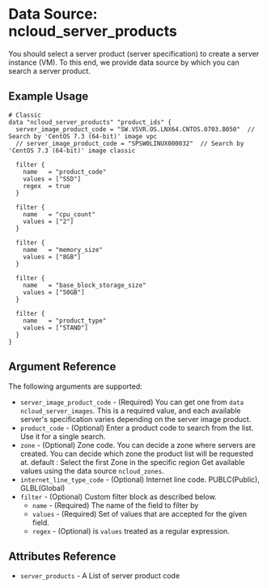 # Data Source: ncloud_server_products

You should select a server product (server specification) to create a server instance (VM).
To this end, we provide data source by which you can search a server product.

## Example Usage

```hcl
# Classic
data "ncloud_server_products" "product_ids" {
  server_image_product_code = "SW.VSVR.OS.LNX64.CNTOS.0703.B050"  // Search by 'CentOS 7.3 (64-bit)' image vpc
  // server_image_product_code = "SPSW0LINUX000032"  // Search by 'CentOS 7.3 (64-bit)' image classic
  
  filter {
    name   = "product_code"
    values = ["SSD"]
    regex  = true
  }

  filter {
    name   = "cpu_count"
    values = ["2"]
  }

  filter {
    name   = "memory_size"
    values = ["8GB"]
  }

  filter {
    name   = "base_block_storage_size"
    values = ["50GB"]
  }

  filter {
    name   = "product_type"
    values = ["STAND"]
  }
}
```

## Argument Reference

The following arguments are supported:

* `server_image_product_code` - (Required) You can get one from `data ncloud_server_images`. This is a required value, and each available server's specification varies depending on the server image product.
* `product_code` - (Optional) Enter a product code to search from the list. Use it for a single search.
* `zone` - (Optional) Zone code. You can decide a zone where servers are created. You can decide which zone the product list will be requested at. default : Select the first Zone in the specific region
    Get available values using the data source `ncloud_zones`.
* `internet_line_type_code` - (Optional) Internet line code. PUBLC(Public), GLBL(Global)
* `filter` - (Optional) Custom filter block as described below.
  * `name` - (Required) The name of the field to filter by
  * `values` - (Required) Set of values that are accepted for the given field.
  * `regex` - (Optional) is `values` treated as a regular expression.


## Attributes Reference

* `server_products` - A List of server product code
